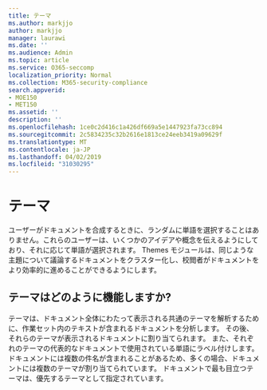 ```yaml
---
title: テーマ
ms.author: markjjo
author: markjjo
manager: laurawi
ms.date: ''
ms.audience: Admin
ms.topic: article
ms.service: O365-seccomp
localization_priority: Normal
ms.collection: M365-security-compliance
search.appverid:
- MOE150
- MET150
ms.assetid: ''
description: ''
ms.openlocfilehash: 1ce0c2d416c1a426df669a5e1447923fa73cc894
ms.sourcegitcommit: 2c5834235c32b2616e1813ce24eeb3419a09629f
ms.translationtype: MT
ms.contentlocale: ja-JP
ms.lasthandoff: 04/02/2019
ms.locfileid: "31030295"
---
```

# <a name="themes"></a>テーマ

ユーザーがドキュメントを合成するときに、ランダムに単語を選択することはありません。これらのユーザーは、いくつかのアイデアや概念を伝えるようにしており、それに応じて単語が選択されます。 Themes モジュールは、同じような主題について議論するドキュメントをクラスター化し、校閲者がドキュメントをより効率的に進めることができるようにします。

## <a name="how-does-themes-work"></a>テーマはどのように機能しますか?

テーマは、ドキュメント全体にわたって表示される共通のテーマを解析するために、作業セット内のテキストが含まれるドキュメントを分析します。 その後、それらのテーマが表示されるドキュメントに割り当てられます。 また、それぞれのテーマの代表的なドキュメントで使用されている単語にラベル付けします。 ドキュメントには複数の件名が含まれることがあるため、多くの場合、ドキュメントには複数のテーマが割り当てられています。 ドキュメントで最も目立つテーマは、優先するテーマとして指定されています。